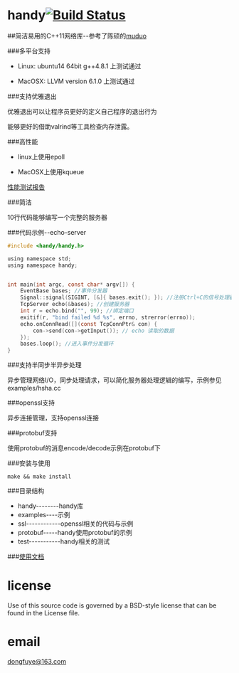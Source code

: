 handy[![Build Status](https://travis-ci.org/yedf/handy.png)](https://travis-ci.org/yedf/handy)
====

##简洁易用的C++11网络库--参考了陈硕的[muduo](http://github.com/chenshuo/muduo/)

###多平台支持

*   Linux: ubuntu14 64bit g++4.8.1 上测试通过

*   MacOSX: LLVM version 6.1.0 上测试通过

###支持优雅退出

优雅退出可以让程序员更好的定义自己程序的退出行为

能够更好的借助valrind等工具检查内存泄露。

###高性能

*   linux上使用epoll

*   MacOSX上使用kqueue

[性能测试报告](http://www.oschina.net/p/c11-handy)

###简洁

10行代码能够编写一个完整的服务器

###代码示例--echo-server

```c
#include <handy/handy.h>

using namespace std;
using namespace handy;


int main(int argc, const char* argv[]) {
    EventBase bases; //事件分发器
    Signal::signal(SIGINT, [&]{ bases.exit(); }); //注册Ctrl+C的信号处理器--退出事件分发循环
    TcpServer echo(&bases); //创建服务器
    int r = echo.bind("", 99); //绑定端口
    exitif(r, "bind failed %d %s", errno, strerror(errno));
    echo.onConnRead([](const TcpConnPtr& con) {
        con->send(con->getInput()); // echo 读取的数据
    });
    bases.loop(); //进入事件分发循环
}
```

###支持半同步半异步处理

异步管理网络I/O，同步处理请求，可以简化服务器处理逻辑的编写，示例参见examples/hsha.cc

###openssl支持

异步连接管理，支持openssl连接

###protobuf支持

使用protobuf的消息encode/decode示例在protobuf下

###安装与使用

    make && make install

###目录结构

*   handy--------handy库  
*   examples----示例  
*   ssl------------openssl相关的代码与示例  
*   protobuf-----handy使用protobuf的示例  
*   test-----------handy相关的测试  

###[使用文档](https://github.com/yedf/handy/blob/master/doc.md)

license
====
Use of this source code is governed by a BSD-style
license that can be found in the License file.

email
====
dongfuye@163.com
